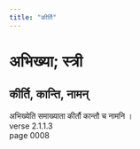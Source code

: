 ```yaml
---
title: "कीर्ति"
---
```


# अभिख्या; स्त्री
## कीर्ति, कान्ति, नामन्
अभिख्येति समाख्याता कीर्तौ कान्तौ च नामनि ।<br />verse 2.1.1.3<br />page 0008

